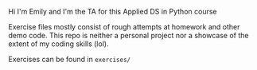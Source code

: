 Hi I'm Emily and I'm the TA for this Applied DS in Python course

Exercise files mostly consist of rough attempts at homework and other demo code. This repo is neither a personal project nor a showcase of the extent of my coding skills (lol).

Exercises can be found in `exercises/`
